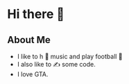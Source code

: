 # Hi there 👋

<!--
**rstar24/rstar24** is a ✨ _special_ ✨ repository because its `README.md` (this file) appears on your GitHub profile.
-->
## About Me
* I like to h 🎹 music and play football 🏐
* I also like to ✍️ some code.
* I love GTA.
